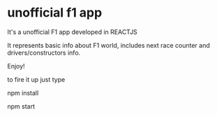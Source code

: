 # unofficial f1 app
It's a unofficial F1 app developed in REACTJS

It represents basic info about F1 world, includes next race counter and drivers/constructors info.

Enjoy!

to fire it up just type

npm install

npm start

